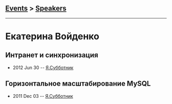 ## [Events](../README.md) > [Speakers](../speakers.md)
---

# Екатерина Войденко

## Интранет и синхронизация
- 2012 Jun 30 -- [Я.Субботник](https://events.yandex.ru/lib/talks/433/)    
## Горизонтальное масштабирование MySQL
- 2011 Dec 03 -- [Я.Субботник](https://events.yandex.ru/lib/talks/176/)    
